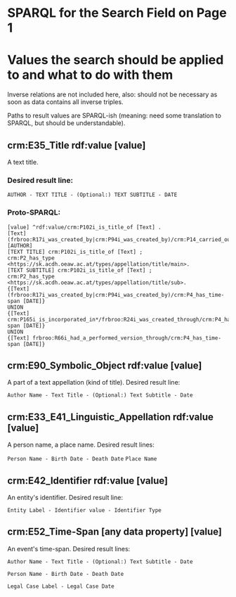 # SPARQL for the Search Field on Page 1
# Values the search should be applied to and what to do with them
Inverse relations are not included here, also: should not be necessary as soon as data contains all inverse triples.

Paths to result values are SPARQL-ish (meaning: need some translation to SPARQL, but should be understandable).

## crm:E35_Title rdf:value [value]
A text title. 
### Desired result line:
`AUTHOR - TEXT TITLE - (Optional:) TEXT SUBTITLE - DATE`

### Proto-SPARQL:
```
[value] ^rdf:value/crm:P102i_is_title_of [Text] .    
[Text] (frbroo:R17i_was_created_by|crm:P94i_was_created_by)/crm:P14_carried_out_by [AUTHOR]
[TEXT TITLE] crm:P102i_is_title_of [Text] ;
crm:P2_has_type <https://sk.acdh.oeaw.ac.at/types/appellation/title/main>.
[TEXT SUBTITLE] crm:P102i_is_title_of [Text] ;
crm:P2_has_type <https://sk.acdh.oeaw.ac.at/types/appellation/title/sub>.
{[Text] (frbroo:R17i_was_created_by|crm:P94i_was_created_by)/crm:P4_has_time-span [DATE]}
UNION
{[Text] crm:P165i_is_incorporated_in*/frbroo:R24i_was_created_through/crm:P4_has_time-span [DATE]}
UNION
{[Text] frbroo:R66i_had_a_performed_version_through/crm:P4_has_time-span [DATE]}
```

## crm:E90_Symbolic_Object rdf:value [value]
A part of a text appellation (kind of title). Desired result line:

`Author Name - Text Title - (Optional:) Text Subtitle - Date`

## crm:E33_E41_Linguistic_Appellation rdf:value [value]
A person name, a place name. Desired result lines:

`Person Name - Birth Date - Death Date`
`Place Name`

## crm:E42_Identifier rdf:value [value]
An entity's identifier. Desired result line:

`Entity Label - Identifier value - Identifier Type`

## crm:E52_Time-Span [any data property] [value]
An event's time-span. Desired result lines:

`Author Name - Text Title - (Optional:) Text Subtitle - Date`

`Person Name - Birth Date - Death Date`

`Legal Case Label - Legal Case Date`

